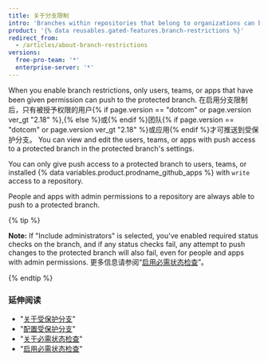 ```yaml
---
title: 关于分支限制
intro: 'Branches within repositories that belong to organizations can be configured so that only certain users{% if currentVersion == "free-pro-team@latest" or currentVersion ver_gt "enterprise-server@2.18" %},{% else %} or{% endif %} teams{% if currentVersion == "free-pro-team@latest" or currentVersion ver_gt "enterprise-server@2.18" %}, or apps{% endif %} can push to the branch.'
product: '{% data reusables.gated-features.branch-restrictions %}'
redirect_from:
  - /articles/about-branch-restrictions
versions:
  free-pro-team: '*'
  enterprise-server: '*'
---
```


When you enable branch restrictions, only users, teams, or apps that have been given permission can push to the protected branch. 在启用分支限制后，只有被授予权限的用户{% if page.version == "dotcom" or page.version ver_gt "2.18" %},{% else %}或{% endif %}团队{% if page.version == "dotcom" or page.version ver_gt "2.18" %}或应用{% endif %}才可推送到受保护分支。 You can view and edit the users, teams, or apps with push access to a protected branch in the protected branch's settings.

You can only give push access to a protected branch to users, teams, or installed {% data variables.product.prodname_github_apps %} with `write` access to a repository.

People and apps with admin permissions to a repository are always able to push to a protected branch.

{% tip %}

**Note:** If "Include administrators" is selected, you've enabled required status checks on the branch, and if any status checks fail, any attempt to push changes to the protected branch will also fail, even for people and apps with admin permissions. 更多信息请参阅“[启用必需状态检查](/articles/enabling-required-status-checks)”。

{% endtip %}

### 延伸阅读

- "[关于受保护分支](/articles/about-protected-branches)"
- "[配置受保护分支](/articles/configuring-protected-branches)"
- "[关于必需状态检查](/articles/about-required-status-checks)"
- "[启用必需状态检查](/articles/enabling-required-status-checks)"
